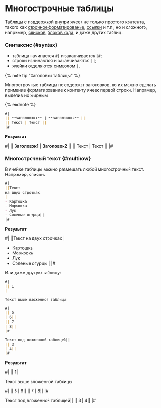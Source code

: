 # Многострочные таблицы

Таблицы с поддержкой внутри ячеек не только простого контента, такого как [строчное форматирование](../base.md#line), [ссылки](../links.md) и т.п., но и сложного, например, [списков](../lists.md), [блоков кода](../code.md), и даже других таблиц.

### Синтаксис {#syntax}

* таблица начинается `#|` и заканчивается `|#`;
* строки начинаются и заканчиваются `||`;
* ячейки отделяются символом `|`.

{% note tip "Заголовки таблицы" %}

Многострочные таблицы не содержат заголовков, но их можно сделать применив форматирование к контенту ячеек первой строки. Например, выделив их жирным.

{% endnote %}

```markdown
#|
|| **Заголовок1** | **Заголовок2** ||
|| Текст | Текст ||
|#
```

**Результат**

#|
|| **Заголовок1** | **Заголовок2** ||
|| Текст | Текст ||
|#

### Многострочный текст {#multirow}

В ячейке таблицы можно размещать любой многострочный текст. Например, списки. 

```markdown
#|
||Текст
на двух строчках
|
- Картошка
- Морковка
- Лук
- Соленые огурцы||
|#
```

**Результат**

#|
||Текст
на двух строчках
|
- Картошка
- Морковка
- Лук
- Соленые огурцы||
|#

Или даже другую таблицу:

```markdown
#|
|| 1
|

Текст выше вложенной таблицы

#|
|| 5
| 6||
|| 7
| 8||
|#

Текст под вложенной таблицей||
|| 3
| 4||
|#
```

**Результат**

#|
|| 1
|

Текст выше вложенной таблицы

#|
|| 5
| 6||
|| 7
| 8||
|#

Текст под вложенной таблицей||
|| 3
| 4||
|#
